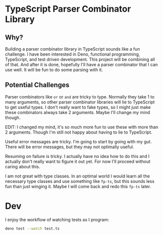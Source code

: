 # TypeScript Parser Combinator Library

## Why?

Building a parser combinator library in TypeScript sounds like a fun challenge. I have been interested in Deno, functional programming, TypeScript, and test driven development. This project will be combining all of that. And after it is done, hopefully I'll have a parser combinator that I can use well. It will be fun to do some parsing with it.

## Potential Challenges

Parser combinators like `or` or `and` are tricky to type. Normally they take 1 to many arguments, so other parser combinator libraries will lie to TypeScript to get useful types. I don't really want to fake types, so I might just make these combinators always take 2 arguments. Maybe I'll change my mind though.

EDIT: I changed my mind, it's so much more fun to use these with more than 2 arguments. Though I'm still not happy about having to lie to TypeScript.

Useful error messages are tricky. I'm going to start by going with my gut. There will be error messages, but they may not optimally useful.

Resuming on failure is tricky. I actually have no idea how to do this and I actually don't really want to figure it out yet. For now I'll proceed without caring about this.

I am not great with type classes. In an optimal world I would learn all the necessary type classes and use something like `fp-ts`, but this sounds less fun than just winging it. Maybe I will come back and redo this `fp-ts` later.

# Dev

I enjoy the workflow of watching tests as I program:

```bash
deno test --watch test.ts
```